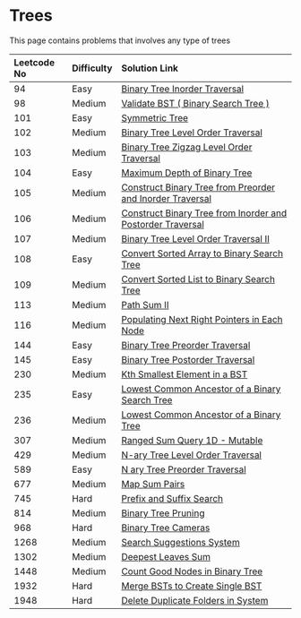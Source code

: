 # Trees

This page contains problems that involves any type of trees

| Leetcode No | Difficulty | Solution Link |
| :--- | :--- | :--- |
| 94 | Easy | [Binary Tree Inorder Traversal](../difficulty-based-problem-index/leetcode-easy/leetcode-94-binary-tree-inorder-traversal.md) |
| 98 | Medium | [Validate BST \( Binary Search Tree \)](../difficulty-based-problem-index/leetcode-medium/leetcode-98-validate-binary-search-tree.md) |
| 101 | Easy | [Symmetric Tree](../difficulty-based-problem-index/leetcode-easy/leetcode-101-symmetric-tree.md) |
| 102 | Medium | [Binary Tree Level Order Traversal](../difficulty-based-problem-index/leetcode-medium/leetcode-102-binary-tree-level-order-traversal.md) |
| 103 | Medium | [Binary Tree Zigzag Level Order Traversal](../difficulty-based-problem-index/leetcode-medium/leetcode-103-binary-tree-zigzag-level-order-traversal.md) |
| 104 | Easy | [Maximum Depth of Binary Tree](../difficulty-based-problem-index/leetcode-easy/leetcode-104-maximum-depth-of-binary-tree.md) |
| 105 | Medium | [Construct Binary Tree from Preorder and Inorder Traversal](../difficulty-based-problem-index/leetcode-medium/leetcode-105-construct-binary-tree-from-preorder-and-inorder-traversal.md) |
| 106 | Medium | [Construct Binary Tree from Inorder and Postorder Traversal](../difficulty-based-problem-index/leetcode-medium/leetcode-106-construct-binary-tree-from-inorder-and-postorder-traversal.md) |
| 107 | Medium | [Binary Tree Level Order Traversal II](../difficulty-based-problem-index/leetcode-medium/leetcode-107-binary-tree-level-order-traversal-ii.md) |
| 108 | Easy | [Convert Sorted Array to Binary Search Tree](../difficulty-based-problem-index/leetcode-easy/leetcode-108-convert-sorted-array-to-binary-search-tree.md) |
| 109 | Medium | [Convert Sorted List to Binary Search Tree](../difficulty-based-problem-index/leetcode-medium/leetcode-109-convert-sorted-list-to-binary-search-tree.md) |
| 113 | Medium | [Path Sum II](../difficulty-based-problem-index/leetcode-medium/leetcode-113-path-sum-ii.md) |
| 116 | Medium | [Populating Next Right Pointers in Each Node](../difficulty-based-problem-index/leetcode-medium/leetcode-116-populating-next-right-pointers-in-each-node.md) |
| 144 | Easy | [Binary Tree Preorder Traversal](../difficulty-based-problem-index/leetcode-easy/leetcode-144-binary-tree-preorder-traversal.md) |
| 145 | Easy | [Binary Tree Postorder Traversal](../difficulty-based-problem-index/leetcode-easy/leetcode-145-binary-tree-postorder-traversal.md) |
| 230 | Medium | [Kth Smallest Element in a BST](../difficulty-based-problem-index/leetcode-medium/leetcode-230-kth-smallest-element-in-a-bst.md) |
| 235 | Easy | [Lowest Common Ancestor of a Binary Search Tree](../difficulty-based-problem-index/leetcode-easy/leetcode-235-lowest-common-ancestor-of-a-binary-search-tree.md) |
| 236 | Medium | [Lowest Common Ancestor of a Binary Tree](../difficulty-based-problem-index/leetcode-medium/leetcode-236-lowest-common-ancestor-of-a-binary-tree.md) |
| 307 | Medium | [Ranged Sum Query 1D - Mutable](../difficulty-based-problem-index/leetcode-medium/leetcode-307-range-sum-query-mutable.md) |
| 429 | Medium | [N-ary Tree Level Order Traversal](../difficulty-based-problem-index/leetcode-medium/leetcode-429-n-ary-tree-level-order-traversal.md) |
| 589 | Easy | [N ary Tree Preorder Traversal](../difficulty-based-problem-index/leetcode-easy/leetcode-589-n-ary-tree-preorder-traversal.md) |
| 677 | Medium | [Map Sum Pairs](../difficulty-based-problem-index/leetcode-medium/leetcode-677-map-sum-pairs.md) |
| 745 | Hard | [Prefix and Suffix Search](../difficulty-based-problem-index/leetcode-hard/leetcode-745-prefix-and-suffix-search.md) |
| 814 | Medium | [Binary Tree Pruning](../difficulty-based-problem-index/leetcode-medium/leetcode-814-binary-tree-pruning.md) |
| 968 | Hard | [Binary Tree Cameras](../difficulty-based-problem-index/leetcode-hard/leetcode-968-binary-tree-cameras.md) |
| 1268 | Medium | [Search Suggestions System](../difficulty-based-problem-index/leetcode-medium/leetcode-1268-search-suggestions-system.md) |
| 1302 | Medium | [Deepest Leaves Sum](../difficulty-based-problem-index/leetcode-medium/leetcode-1302-deepest-leaves-sum.md) |
| 1448 | Medium | [Count Good Nodes in Binary Tree](../difficulty-based-problem-index/leetcode-medium/leetcode-1448-count-good-nodes-in-binary-tree.md) |
| 1932 | Hard | [Merge BSTs to Create Single BST](../difficulty-based-problem-index/leetcode-hard/leetcode-1932-merge-bsts-to-create-single-bst.md) |
| 1948 | Hard | [Delete Duplicate Folders in System](../difficulty-based-problem-index/leetcode-hard/leetcode-1948-delete-duplicate-folders-in-system.md) |




